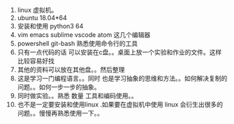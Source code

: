 ###
1. linux 虚拟机。 
2. ubuntu 18.04*64
3. 安装和使用 python3 64
4. vim emacs sublime vscode atom 这几个编辑器
5. powershell git-bash 熟悉使用命令行的工具
6. 只有一点代码的话 可以安装在c盘。。桌面上放一个实验和作业的文件。这样比较容易好找
7. 其他的资料可以放在其他盘。。然后整理
8. 这是学习一门编程语言。。同时 也是学习抽象的思维和方法。。如何解决复制的问题。。如何一步一步的抽象。
9. 同时做实验。。熟悉 数量 工具和编码使用。。
10. 也不是一定要安装和使用linux .如果要在虚拟机中使用 linux 会衍生出很多的问题。。慢慢再熟悉使用一下。。